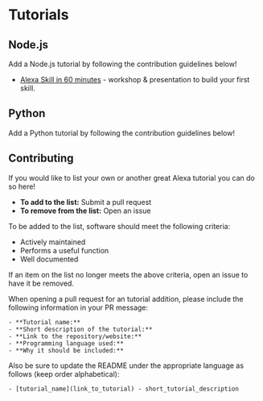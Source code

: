 # Tutorials

## Node.js
Add a Node.js tutorial by following the contribution guidelines below!
- [Alexa Skill in 60 minutes](https://github.com/finanzcheck/alexa-workshop) - workshop & presentation to build your first skill.

## Python
Add a Python tutorial by following the contribution guidelines below!

## Contributing

If you would like to list your own or another great Alexa tutorial you can do so here!

- **To add to the list:** Submit a pull request
- **To remove from the list:** Open an issue

To be added to the list, software should meet the following criteria:

- Actively maintained
- Performs a useful function
- Well documented

If an item on the list no longer meets the above criteria, open an issue to have it be removed.

When opening a pull request for an tutorial addition, please include the following information in your PR message:
```
- **Tutorial name:**
- **Short description of the tutorial:**
- **Link to the repository/website:**
- **Programming language used:**
- **Why it should be included:**
```

Also be sure to update the README under the appropriate language as follows (keep order alphabetical):

```
- [tutorial_name](link_to_tutorial) - short_tutorial_description
```
